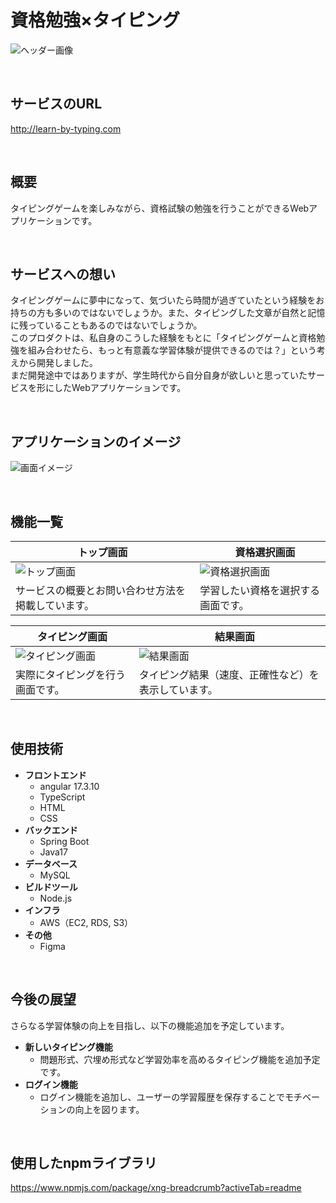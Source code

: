 # 資格勉強×タイピング

![ヘッダー画像](/docs/img/header/header.png)

<br />

## サービスのURL

http://learn-by-typing.com

<br />

## 概要

タイピングゲームを楽しみながら、資格試験の勉強を行うことができるWebアプリケーションです。

<br />

## サービスへの想い

タイピングゲームに夢中になって、気づいたら時間が過ぎていたという経験をお持ちの方も多いのではないでしょうか。また、タイピングした文章が自然と記憶に残っていることもあるのではないでしょうか。  
このプロダクトは、私自身のこうした経験をもとに「タイピングゲームと資格勉強を組み合わせたら、もっと有意義な学習体験が提供できるのでは？」という考えから開発しました。  
まだ開発途中ではありますが、学生時代から自分自身が欲しいと思っていたサービスを形にしたWebアプリケーションです。


<br />

## アプリケーションのイメージ

![画面イメージ](/docs/img/image-mov/screen-image.gif)

<br />

## 機能一覧

| トップ画面 |　資格選択画面 |
| ---- | ---- |
| ![トップ画面](/docs/img/function-list/top.png) | ![資格選択画面](/docs/img/function-list/select-exam.png) |
| サービスの概要とお問い合わせ方法を掲載しています。 | 学習したい資格を選択する画面です。 |

| タイピング画面 |　結果画面 |
| ---- | ---- |
| ![タイピング画面](/docs/img//function-list/typing.png) | ![結果画面](/docs/img/function-list/result.png) |
| 実際にタイピングを行う画面です。 | タイピング結果（速度、正確性など）を表示しています。 |

<br />

## 使用技術

- **フロントエンド** 
  - angular 17.3.10
  - TypeScript
  - HTML
  - CSS
- **バックエンド** 
  - Spring Boot
  - Java17
- **データベース** 
  - MySQL
- **ビルドツール** 
  - Node.js
- **インフラ** 
  - AWS（EC2, RDS, S3）
- **その他** 
  - Figma 

<br />

## 今後の展望

さらなる学習体験の向上を目指し、以下の機能追加を予定しています。

- **新しいタイピング機能**
  - 問題形式、穴埋め形式など学習効率を高めるタイピング機能を追加予定です。
- **ログイン機能**
  - ログイン機能を追加し、ユーザーの学習履歴を保存することでモチベーションの向上を図ります。

<br />  

## 使用したnpmライブラリ

https://www.npmjs.com/package/xng-breadcrumb?activeTab=readme
